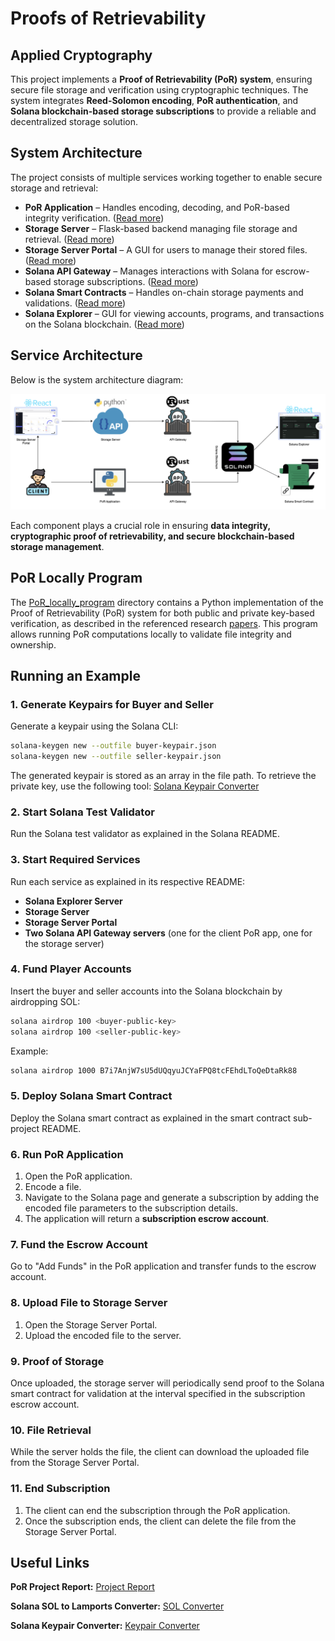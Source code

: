 # Proofs of Retrievability

## Applied Cryptography

This project implements a **Proof of Retrievability (PoR) system**, ensuring secure file storage and verification using cryptographic techniques. The system integrates **Reed-Solomon encoding**, **PoR authentication**, and **Solana blockchain-based storage subscriptions** to provide a reliable and decentralized storage solution.

## System Architecture

The project consists of multiple services working together to enable secure storage and retrieval:

- **PoR Application** – Handles encoding, decoding, and PoR-based integrity verification. ([Read more](./PoR_Application/README.md))
- **Storage Server** – Flask-based backend managing file storage and retrieval. ([Read more](./storage_server/README.md))
- **Storage Server Portal** – A GUI for users to manage their stored files. ([Read more](./storage_server_portal/README.md))
- **Solana API Gateway** – Manages interactions with Solana for escrow-based storage subscriptions. ([Read more](./solana_api_gateway_server/README.md))
- **Solana Smart Contracts** – Handles on-chain storage payments and validations. ([Read more](./solana_anchor_smart_contract/README.md))
- **Solana Explorer** – GUI for viewing accounts, programs, and transactions on the Solana blockchain. ([Read more](./solana_explorer/solana_explorer_README.md))

## Service Architecture

Below is the system architecture diagram:

![System Architecture](./assets/system_architecture.png)

Each component plays a crucial role in ensuring **data integrity, cryptographic proof of retrievability, and secure blockchain-based storage management**.

## PoR Locally Program

The [PoR_locally_program](./PoR_locally_program) directory contains a Python implementation of the Proof of Retrievability (PoR) system for both public and private key-based verification, as described in the referenced research [papers](./Papers/). This program allows running PoR computations locally to validate file integrity and ownership.

## Running an Example

### 1. Generate Keypairs for Buyer and Seller

Generate a keypair using the Solana CLI:
```sh
solana-keygen new --outfile buyer-keypair.json
solana-keygen new --outfile seller-keypair.json
```

The generated keypair is stored as an array in the file path. To retrieve the private key, use the following tool:
[Solana Keypair Converter](https://danielbui12.github.io/solana-keypair-converter/)

### 2. Start Solana Test Validator

Run the Solana test validator as explained in the Solana README.

### 3. Start Required Services

Run each service as explained in its respective README:
- **Solana Explorer Server**
- **Storage Server**
- **Storage Server Portal**
- **Two Solana API Gateway servers** (one for the client PoR app, one for the storage server)

### 4. Fund Player Accounts

Insert the buyer and seller accounts into the Solana blockchain by airdropping SOL:
```sh
solana airdrop 100 <buyer-public-key>
solana airdrop 100 <seller-public-key>
```
Example:
```sh
solana airdrop 1000 B7i7AnjW7sU5dUQqyuJCYaFPQ8tcFEhdLToQeDtaRk88
```

### 5. Deploy Solana Smart Contract

Deploy the Solana smart contract as explained in the smart contract sub-project README.

### 6. Run PoR Application

1. Open the PoR application.
2. Encode a file.
3. Navigate to the Solana page and generate a subscription by adding the encoded file parameters to the subscription details.
4. The application will return a **subscription escrow account**.

### 7. Fund the Escrow Account

Go to "Add Funds" in the PoR application and transfer funds to the escrow account.

### 8. Upload File to Storage Server

1. Open the Storage Server Portal.
2. Upload the encoded file to the server.

### 9. Proof of Storage

Once uploaded, the storage server will periodically send proof to the Solana smart contract for validation at the interval specified in the subscription escrow account.

### 10. File Retrieval

While the server holds the file, the client can download the uploaded file from the Storage Server Portal.

### 11. End Subscription

1. The client can end the subscription through the PoR application.
2. Once the subscription ends, the client can delete the file from the Storage Server Portal.

## Useful Links

**PoR Project Report:** [Project Report](./docs/proofs_of_retrievability_report.pdf)

**Solana SOL to Lamports Converter:** [SOL Converter](https://sol-converter.vercel.app/)

**Solana Keypair Converter:** [Keypair Converter](https://danielbui12.github.io/solana-keypair-converter/)